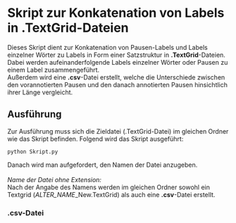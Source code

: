 # Skript zur Konkatenation von Labels in **.TextGrid**-Dateien
Dieses Skript dient zur Konkatenation von Pausen-Labels und Labels einzelner Wörter zu Labels in Form einer Satzstruktur in **.TextGrid**-Dateien.
Dabei werden aufeinanderfolgende Labels einzelner Wörter oder Pausen zu einem Label zusammengeführt. <br>
Außerdem wird eine **.csv**-Datei erstellt, welche die Unterschiede zwischen den vorannotierten Pausen und den danach annotierten Pausen hinsichtlich ihrer Länge vergleicht. 

## Ausführung
Zur Ausführung muss sich die Zieldatei (.TextGrid-Datei) im gleichen Ordner wie das Skript befinden.
Folgend wird das Skript ausgeführt:
```
python Skript.py
```
Danach wird man aufgefordert, den Namen der Datei anzugeben. <br>
<br>
*Name der Datei ohne Extension:*
<br>
Nach der Angabe des Namens werden im gleichen Ordner sowohl ein Textgrid (*ALTER_NAME*\_New.TextGrid) als auch eine **.csv**-Datei erstellt.

### .csv-Datei



